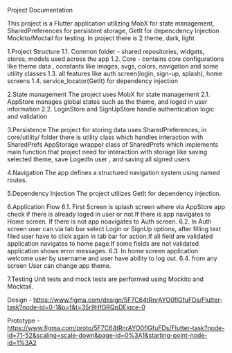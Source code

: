Project Documentation

This project is a Flutter application utilizing MobX for state management, SharedPreferences for persistent storage, GetIt for depencdency Injection  Mockito/Moctail for testing.
In project there is 2 theme, dark, light

1.Project Structure 
1.1. Common folder - shared repositories, widgets, stores, models used across the app
1.2. Core - contains core configurations like theme data , constants like images, svgs, colors, navigation and some utility classes 
1.3. all features like auth screen(login, sign-up, splash), home screens
1.4. service_locator(GetIt) for dependency injection

2.State management
The project uses MobX for state management
2.1. AppStore manages global states such as the theme, and loged in user information
2.2. LoginStore and SignUpStore handle authentication logic and validation


3.Persistence
The project for storing data uses SharedPreferences, in core/utility/ folder there is utility class which handles interaction with SharedPrefs
AppStorage wrapper class of SharedPrefs which implements main function that project need for interaction with storage like saving selected theme, save LogedIn user , and saving all signed users


4.Navigation
The app defines a structured navigation system using named routes.


5.Dependency Injection
The project utilizes GetIt for dependency injection.


6.Application Flow
6.1. First Screen is splash screen where via AppStore app check if there is already loged in user or not.If there is app navigates to Home screen. If there is not app noavigates to Auth screen.
6.2. In Auth screen user can via tab bar select Login or SignUp options, after filling text filed user have to click again in tab bar for action.If all field are validated application navigates to home page.If some fields are not validated application shows error messages.
6.3. In home screen application welcome user by username and user have ability to log out.
6.4. from any screen User can change app theme.


7.Testing
Unit tests and mock tests are performed using Mockito and Mocktail.


Design - https://www.figma.com/design/5F7C64tRnrAYO0flGfuFDs/Flutter-task?node-id=0-1&p=f&t=35r9HfGRQpDEjqce-0

Prototype - https://www.figma.com/proto/5F7C64tRnrAYO0flGfuFDs/Flutter-task?node-id=71-52&scaling=scale-down&page-id=0%3A1&starting-point-node-id=1%3A2


